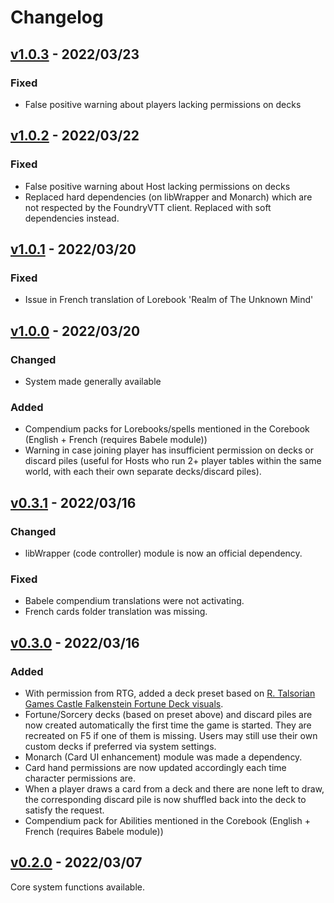 # Changelog

## [v1.0.3](https://github.com/admiralnlson/castle-falkenstein-fvtt/releases/tag/v1.0.3) - 2022/03/23
### Fixed
- False positive warning about players lacking permissions on decks

## [v1.0.2](https://github.com/admiralnlson/castle-falkenstein-fvtt/releases/tag/v1.0.2) - 2022/03/22
### Fixed
- False positive warning about Host lacking permissions on decks
- Replaced hard dependencies (on libWrapper and Monarch) which are not respected by the FoundryVTT client. Replaced with soft dependencies instead.

## [v1.0.1](https://github.com/admiralnlson/castle-falkenstein-fvtt/releases/tag/v1.0.1) - 2022/03/20
### Fixed
- Issue in French translation of Lorebook 'Realm of The Unknown Mind'

## [v1.0.0](https://github.com/admiralnlson/castle-falkenstein-fvtt/releases/tag/v1.0.0) - 2022/03/20
### Changed
+ System made generally available
### Added
+ Compendium packs for Lorebooks/spells mentioned in the Corebook (English + French (requires Babele module))
+ Warning in case joining player has insufficient permission on decks or discard piles (useful for Hosts who run 2+ player tables within the same world, with each their own separate decks/discard piles).

## [v0.3.1](https://github.com/admiralnlson/castle-falkenstein-fvtt/releases/tag/v0.3.1) - 2022/03/16
### Changed
+ libWrapper (code controller) module is now an official dependency.
### Fixed
+ Babele compendium translations were not activating.
+ French cards folder translation was missing.

## [v0.3.0](https://github.com/admiralnlson/castle-falkenstein-fvtt/releases/tag/v0.3.0) - 2022/03/16
### Added
+ With permission from RTG, added a deck preset based on [R. Talsorian Games Castle Falkenstein Fortune Deck visuals](https://rtalsoriangames.com/2020/07/24/falkenstein-friday-the-fortune-deck/).
+ Fortune/Sorcery decks (based on preset above) and discard piles are now created automatically the first time the game is started. They are recreated on F5 if one of them is missing. Users may still use their own custom decks if preferred via system settings.
+ Monarch (Card UI enhancement) module was made a dependency.
+ Card hand permissions are now updated accordingly each time character permissions are.
+ When a player draws a card from a deck and there are none left to draw, the corresponding discard pile is now shuffled back into the deck to satisfy the request.
+ Compendium pack for Abilities mentioned in the Corebook (English + French (requires Babele module))

## [v0.2.0](https://github.com/admiralnlson/castle-falkenstein-fvtt/releases/tag/v0.2.0) - 2022/03/07
Core system functions available.
